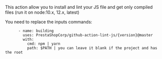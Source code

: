 This action allow you to install and lint your JS file and get only compiled files (run it on node:10.x, 12.x, latest)

You need to replace the inputs commands:

```
      - name: building
        uses: PrestaShopCorp/github-action-lint-js/{version}@master
        with:
          cmd: npm | yarn
          path: $PATH | you can leave it blank if the project and has the root
```
